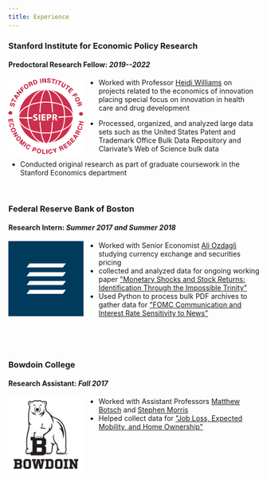 ```yaml
---
title: Experience
---
```


### Stanford Institute for Economic Policy Research
#### Predoctoral Research Fellow: _2019--2022_

<img src="images/SIEPR_Logo.gif" width="30%" align="left" style="padding-right: 30px;">

* Worked with Professor [Heidi Williams](https://heidi-williams.humsci.stanford.edu/) on projects related to the economics of innovation placing special focus on innovation in health care and drug development

* Processed, organized, and analyzed large data sets such as the United States Patent and Trademark Office Bulk Data Repository and Clarivate’s Web of Science bulk data

* Conducted original research as part of graduate coursework in the Stanford Economics department

&nbsp;

### Federal Reserve Bank of Boston
#### Research Intern: _Summer 2017 and Summer 2018_

<img src="images/Fed_Logo.png" width="30%" align="left" style="padding-right: 30px;">

* Worked with Senior Economist [Ali Ozdagli](https://www.ozdagli.org/) studying currency exchange and securities pricing
* collected and analyzed data for ongoing working paper ["Monetary Shocks and Stock Returns: Identification Through the Impossible Trinity"](https://papers.ssrn.com/sol3/papers.cfm?abstract_id=2328966)
* Used Python to process bulk PDF archives to gather data for ["FOMC Communication and Interest Rate Sensitivity to News"](https://papers.ssrn.com/sol3/papers.cfm?abstract_id=3075842)

&nbsp;

&nbsp;

### Bowdoin College
#### Research Assistant: _Fall 2017_

<img src="images/Bowdoin_Logo.jpg" width="30%" align="left" style="padding-right: 30px;">

* Worked with Assistant Professors [Matthew Botsch](http://econgrads.berkeley.edu/mjbotsch/) and [Stephen Morris](https://sites.google.com/site/stephendmorris0/)
* Helped collect data for ["Job Loss, Expected Mobility, and Home Ownership"](http://econgrads.berkeley.edu/mjbotsch/files/2019/08/bm19.pdf)
